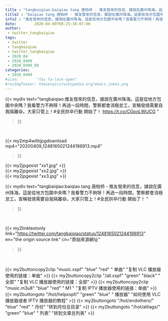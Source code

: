 ```yaml
---
title : "tangbaiqiao:baiqiao tang 唐柏桥 - 推友發來的信息，據說在廣州珠海。這是從地方包圍中央嗎？我看警力不夠呀！再過一段時間，警察都會消極怠工，宣稱發燒需要自我隔離😄。大家只管上！#全民拱卒行動 開始了！ "
title2 : "baiqiao tang 唐柏桥 - 推友發來的信息，據說在廣州珠海。這是從地方包圍中央嗎？我看警力不夠呀！再過一段時間，警察都會消極怠工，宣稱發燒需要自我隔離😄。大家只管上！#全民拱卒行動 開始了！ "
info2 : "推友發來的信息，據說在廣州珠海。這是從地方包圍中央嗎？我看警力不夠呀！再過一段時間，警察都會消極怠工，宣稱發燒需要自我隔離😄。大家只管上！#全民拱卒行動 開始了！ https://t.co/CGpoLWIJCG "
date:        2020-04-09T08:25:38-07:00
author:
 - twitter_tangbaiqiao
tags:
 - twitter
 - tangbaiqiao
 - twitter_tangbaiqiao
 - 2020_04
 - 2020_0409
 - 2020_0409_08
categories:
 - 2020_0409
#icon:        "fas fa-lock-open"
#resImgTeaser: teaserpics/wikipedia.org/emacs-jokes.png
---
```


{{< mydiv text="tangbaiqiao:推友發來的信息，據說在廣州珠海。這是從地方包圍中央嗎？我看警力不夠呀！再過一段時間，警察都會消極怠工，宣稱發燒需要自我隔離😄。大家只管上！#全民拱卒行動 開始了！ https://t.co/CGpoLWIJCG "
>}}
<br>


{{< my2mp4withjpgdownload mp4="20200409_1248165021244198913.mp4"
>}}

{{< my2jpgexist "xx1.jpg" >}}<br>
{{< my2jpgexist "xx2.jpg" >}}<br>
{{< my2jpgexist "xx3.jpg" >}}<br>



{{< mydiv text="tangbaiqiao:baiqiao tang 唐柏桥 - 推友發來的信息，據說在廣州珠海。這是從地方包圍中央嗎？我看警力不夠呀！再過一段時間，警察都會消極怠工，宣稱發燒需要自我隔離😄。大家只管上！#全民拱卒行動 開始了！ "
>}}
<br>

{{< my2linktextonly link="https://twitter.com/tangbaiqiao/status/1248165021244198913"
en="the origin source link" cn="原始來源網址"
>}}


<br>

{{< my2buttoncopy2clip "music.xspf"        "blue"   "red"    " 单曲"  "复制 VLC 播放器使用的链接：单曲" >}} {{< my2buttoncopy2clip "/all.xspf"         "green"  "black"  " 全部"  "复制 VLC 播放器使用的链接：全部" >}} {{< my2buttoncopy2clip "music.m3u8"        "blue"   "red"    " M1 "    "复制 IPTV 播放器使用的链接：单曲" >}} {{< my2buttongoto      "/hot/helpxspf/"    "green"  "blue"   " 播放器" "如何使用 VLC 播放器或者 IPTV 播放器的教程" >}} {{< my2buttongoto      "/hot/endothers/"   "blue"   "red"    " 月份"   "转到月份总目录" >}} {{< my2buttongoto      "/hot/alltags/"     "green"  "blue"   " 列表"   "转到文章总列表" >}} 
